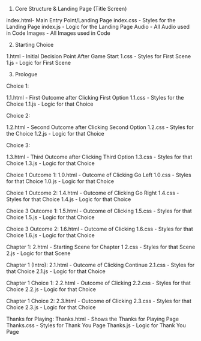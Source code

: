 1. Core Structure & Landing Page (Title Screen)

index.html- Main Entry Point/Landing Page
index.css - Styles for the Landing Page
index.js - Logic for the Landing Page
Audio - All Audio used in Code
Images - All Images used in Code

2. Starting Choice

1.html - Initial Decision Point After Game Start
1.css - Styles for First Scene
1.js - Logic for First Scene

3. Prologue

Choice 1:

1.1.html - First Outcome after Clicking First Option
1.1.css - Styles for the Choice
1.1.js - Logic for that Choice

Choice 2:

1.2.html - Second Outcome after Clicking Second Option
1.2.css - Styles for the Choice
1.2.js - Logic for that Choice

Choice 3:

1.3.html - Third Outcome after Clicking Third Option
1.3.css - Styles for that Choice
1.3.js - Logic for that Choice

Choice 1 Outcome 1:
1.0.html - Outcome of Clicking Go Left
1.0.css - Styles for that Choice
1.0.js - Logic for that Choice

Choice 1 Outcome 2:
1.4.html - Outcome of Clicking Go Right
1.4.css - Styles for that Choice
1.4.js - Logic for that Choice

Choice 3 Outcome 1:
1.5.html - Outcome of Clicking
1.5.css - Styles for that Choice
1.5.js - Logic for that Choice

Choice 3 Outcome 2:
1.6.html - Outcome of Clicking
1.6.css - Styles for that Choice
1.6.js - Logic for that Choice

Chapter 1:
2.html - Starting Scene for Chapter 1
2.css - Styles for that Scene
2.js - Logic for that Scene

Chapter 1 (Intro):
2.1.html - Outcome of Clicking Continue
2.1.css - Styles for that Choice
2.1.js - Logic for that Choice

Chapter 1 Choice 1:
2.2.html - Outcome of Clicking
2.2.css - Styles for that Choice
2.2.js - Logic for that Choice

Chapter 1 Choice 2:
2.3.html - Outcome of Clicking
2.3.css - Styles for that Choice
2.3.js - Logic for that Choice

Thanks for Playing:
Thanks.html - Shows the Thanks for Playing Page
Thanks.css - Styles for Thank You Page
Thanks.js - Logic for Thank You Page

